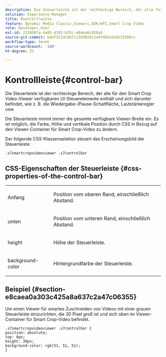```yaml
---
description: Die Steuerleiste ist der rechteckige Bereich, der alle für den Smart Crop Video-Viewer verfügbaren UI-Steuerelemente enthält und sich darunter befindet, wie z. B. die Wiedergabe-/Pause-Schaltfläche, Lautstärkeregler usw.
solution: Experience Manager
title: Kontrollleiste
feature: Dynamic Media Classic,Viewers,SDK/API,Smart Crop Video
role: Developer,User
exl-id: 2239307a-4a05-4392-b35c-a64ea6c938ad
source-git-commit: bdef251dcbb7c135d02813e9fd82e2e5e32300cc
workflow-type: tm+mt
source-wordcount: '180'
ht-degree: 2%

---
```


# Kontrollleiste{#control-bar}

Die Steuerleiste ist der rechteckige Bereich, der alle für den Smart Crop Video-Viewer verfügbaren UI-Steuerelemente enthält und sich darunter befindet, wie z. B. die Wiedergabe-/Pause-Schaltfläche, Lautstärkeregler usw.

<!--<a id="section_061E550C1C1D4DB2BD663A898895B38C"></a>-->

Die Steuerleiste nimmt immer die gesamte verfügbare Viewer-Breite ein. Es ist möglich, die Farbe, Höhe und vertikale Position durch CSS in Bezug auf den Viewer-Container für Smart Crop-Video zu ändern.

Der folgende CSS-Klassenselektor steuert das Erscheinungsbild der Steuerleiste:

```
.s7smartcropvideoviewer .s7controlbar
```

## CSS-Eigenschaften der Steuerleiste {#css-properties-of-the-control-bar}

<table id="table_C48C56E696304C9BAFEE71BA9EA9A174"> 
 <tbody> 
  <tr> 
   <td colname="col1"> <p> <span class="codeph"> Anfang </span> </p> </td> 
   <td colname="col2"> <p>Position vom oberen Rand, einschließlich Abstand. </p> </td> 
  </tr> 
  <tr> 
   <td colname="col1"> <p> <span class="codeph"> unten </span> </p> </td> 
   <td colname="col2"> <p> Position vom unteren Rand, einschließlich Abstand. </p> </td> 
  </tr> 
  <tr> 
   <td colname="col1"> <p> <span class="codeph"> height </span> </p> </td> 
   <td colname="col2"> <p>Höhe der Steuerleiste. </p> </td> 
  </tr> 
  <tr> 
   <td colname="col1"> <p> <span class="codeph"> background-color </span> </p> </td> 
   <td colname="col2"> <p>Hintergrundfarbe der Steuerleiste. </p> </td> 
  </tr> 
 </tbody> 
</table>

## Beispiel {#section-e8caea0a303c425a8a637c2a47c06355}

Um einen Viewer für smartes Zuschneiden von Videos mit einer grauen Steuerleiste einzurichten, die 30 Pixel groß ist und sich oben im Viewer-Container für Smart Crop-Video befindet.

```
.s7smartcropvideoviewer .s7controlbar {  
position: absolute; 
top: 0px; 
height: 30px; 
background-color: rgb(51, 51, 51); 
}
```
